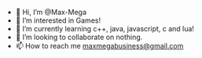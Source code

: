 - 👋 Hi, I’m @Max-Mega
- 👀 I’m interested in Games!
- 🌱 I’m currently learning c++, java, javascript, c and lua!
- 💞️ I’m looking to collaborate on nothing.
- 📫 How to reach me maxmegabusiness@gmail.com

